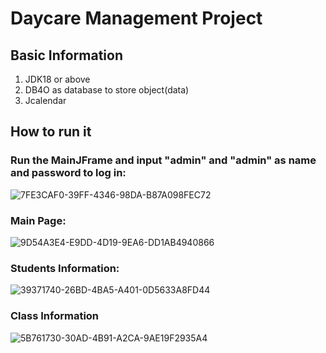 # Daycare Management Project



## Basic Information
1. JDK18 or above
2. DB4O as database to store object(data)
4. Jcalendar

## How to run it
### Run the MainJFrame and input "admin" and "admin" as name and password to log in:
![7FE3CAF0-39FF-4346-98DA-B87A098FEC72](https://github.com/YidanWWW/DAYCARE/assets/122392242/ede7008f-284e-4d73-8fbf-fc8762ab9045)

### Main Page:
![9D54A3E4-E9DD-4D19-9EA6-DD1AB4940866](https://github.com/YidanWWW/DAYCARE/assets/122392242/b70c86de-4fff-4284-b97c-fec1ca8d124f)

### Students Information:
![39371740-26BD-4BA5-A401-0D5633A8FD44](https://github.com/YidanWWW/DAYCARE/assets/122392242/844171d5-6604-4138-ae18-8843ded4d068)

### Class Information
![5B761730-30AD-4B91-A2CA-9AE19F2935A4](https://github.com/YidanWWW/DAYCARE/assets/122392242/d847a99a-0e60-4147-9af9-3c2b2fb480db)





